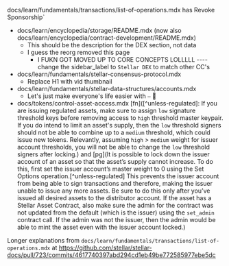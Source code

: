 docs/learn/fundamentals/transactions/list-of-operations.mdx has Revoke Sponsorship`

- docs/learn/encyclopedia/storage/README.mdx (now also docs/learn/encyclopedia/contract-development/README.mdx)
  - This should be the description for the DEX section, not data
  - I guess the reorg removed this page
     - I FUKN GOT MOVED UP TO CORE CONCEPTS LOLLLLL ---- change the sidebar_label to `Stellar DEX` to match other CC's
- docs/learn/fundamentals/stellar-consensus-protocol.mdx
  - Replace H1 with vid thumbnail
- docs/learn/fundamentals/stellar-data-structures/accounts.mdx
   - Let's just make everyone's life easier with `—` 💜
- docs/tokens/control-asset-access.mdx 
  [fn]([^unless-regulated]: If you are issuing regulated assets, make sure to assign `low` signature threshold keys before removing access to `high` threshold master keypair. If you do intend to limit an asset's supply, then the `low` threshold signers should not be able to combine up to a `medium` threshold, which could issue new tokens. Relevantly, assuming `high` > `medium` weight for issuer account thresholds, you will not be able to change the `low` threshold signers after locking.) and [pg](It is possible to lock down the issuer account of an asset so that the asset’s supply cannot increase. To do this, first set the issuer account’s master weight to 0 using the Set Options operation.[^unless-regulated] This prevents the issuer account from being able to sign transactions and therefore, making the issuer unable to issue any more assets. Be sure to do this only after you’ve issued all desired assets to the distributor account. If the asset has a Stellar Asset Contract, also make sure the admin for the contract was not updated from the default (which is the issuer) using the `set_admin` contract call. If the admin was not the issuer, then the admin would be able to mint the asset even with the issuer account locked.)

Longer explanations from `docs/learn/fundamentals/transactions/list-of-operations.mdx` at https://github.com/stellar/stellar-docs/pull/723/commits/4617740397abd294cd1eb49be772585977ebe5dc


